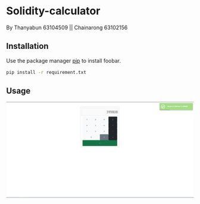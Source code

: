 # Solidity-calculator

By Thanyabun 63104509 || Chainarong 63102156 

## Installation

Use the package manager [pip](https://pip.pypa.io/en/stable/) to install foobar.

```bash
pip install -r requirement.txt
```

## Usage
![usecases](https://github.com/ThanyabunPh/solidity-calculator/blob/master/example_pic/btc_block_779616.png)
